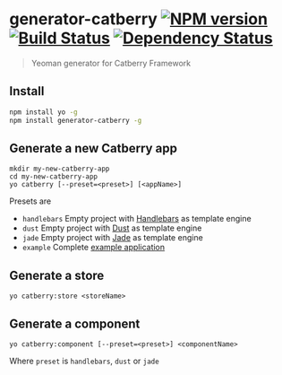 # generator-catberry [![NPM version][npm-image]][npm-url] [![Build Status][travis-image]][travis-url] [![Dependency Status][daviddm-image]][daviddm-url]
> Yeoman generator for Catberry Framework

## Install
```bash
npm install yo -g
npm install generator-catberry -g
```

## Generate a new Catberry app
```
mkdir my-new-catberry-app
cd my-new-catberry-app
yo catberry [--preset=<preset>] [<appName>]
```
Presets are
* `handlebars` Empty project with [Handlebars](https://github.com/catberry/catberry-handlebars#readme) as template engine
* `dust` Empty project with [Dust](https://github.com/catberry/catberry-dust#readme) as template engine
* `jade` Empty project with [Jade](https://github.com/catberry/catberry-jade#readme) as template engine
* `example` Complete [example application](https://github.com/catberry/catberry-example#readme)

## Generate a store
```
yo catberry:store <storeName>
```

## Generate a component
```
yo catberry:component [--preset=<preset>] <componentName>
```
Where `preset` is `handlebars`, `dust` or `jade`

[npm-image]: https://badge.fury.io/js/generator-catberry.svg
[npm-url]: https://npmjs.org/package/generator-catberry
[travis-image]: https://travis-ci.org/catberry/generator-catberry.svg?branch=master
[travis-url]: https://travis-ci.org/catberry/generator-catberry
[daviddm-image]: https://david-dm.org/catberry/generator-catberry.svg?theme=shields.io
[daviddm-url]: https://david-dm.org/catberry/generator-catberry
